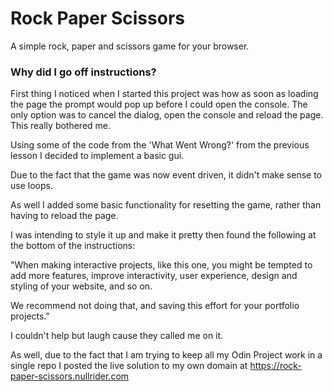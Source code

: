 # Rock Paper Scissors

A simple rock, paper and scissors game for your browser.

### Why did I go off instructions?
First thing I noticed when I started this project was how as soon as loading the page the prompt would pop up before I could open the console.  The only option was to cancel the dialog, open the console and reload the page.  This really bothered me.

Using some of the code from the 'What Went Wrong?' from the previous lesson I decided to implement a basic gui.

Due to the fact that the game was now event driven, it didn't make sense to use loops.

As well I added some basic functionality for resetting the game, rather than having to reload the page.

I was intending to style it up and make it pretty then found the following at the bottom of the instructions:

"When making interactive projects, like this one, you might be tempted to add more features, improve interactivity, user experience, design and styling of your website, and so on.

We recommend not doing that, and saving this effort for your portfolio projects."

I couldn't help but laugh cause they called me on it.

As well, due to the fact that I am trying to keep all my Odin Project work in a single repo I posted the live solution to my own domain at https://rock-paper-scissors.nullrider.com
